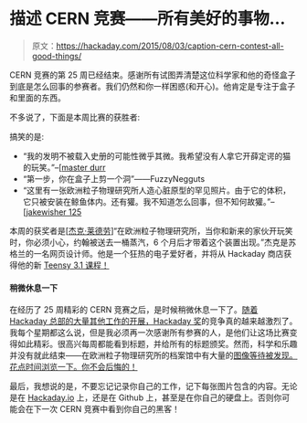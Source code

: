 # 描述 CERN 竞赛——所有美好的事物…

> 原文：<https://hackaday.com/2015/08/03/caption-cern-contest-all-good-things/>

CERN 竞赛的第 25 周已经结束。感谢所有试图弄清楚这位科学家和他的奇怪盒子到底是怎么回事的参赛者。我们仍然和你一样困惑(和开心)。他肯定是专注于盒子和里面的东西。

不多说了，下面是本周比赛的获胜者:

搞笑的是:

*   “我的发明不被载入史册的可能性微乎其微。我希望没有人拿它开薛定谔的猫的玩笑。”–[[master durr](https://hackaday.io/hacker/20251-masterdurr)
*   “第一步，你在盒子上剪一个洞”——FuzzyNegguts
*   “这里有一张欧洲粒子物理研究所人造心脏原型的罕见照片。由于它的体积，它只被安装在鲸鱼体内。还有獾。我不知道怎么回事，但不知何故獾。”–[[jakewisher 125](https://hackaday.io/hacker/62731-jakewisher125)

本周的获奖者是[[杰克·莱德劳](https://hackaday.io/jack)]“在欧洲粒子物理研究所，当你和新来的家伙开玩笑时，你必须小心，约翰被送去一桶蒸汽，6 个月后才带着这个装置出现。”杰克是苏格兰的一名网页设计师。他是一个狂热的电子爱好者，并将从 Hackaday 商店获得他的新 [Teensy 3.1 课程！](http://store.hackaday.com/products/teensy-3-1)

#### 稍微休息一下

在经历了 25 周精彩的 CERN 竞赛之后，是时候稍微休息一下了。[随着 Hackaday 总部的大量其他工作的开展，Hackaday 奖](https://hackaday.io/prize)的竞争真的越来越激烈了。我每个星期都这么说，但是我必须再一次感谢所有参赛的人，是他们让这场比赛变得如此精彩。很高兴每周都能看到标题，并给所有的标题颁奖。然而，科学和乐趣并没有就此结束——在欧洲粒子物理研究所的档案馆中有大量的[图像等待被发现。花点时间浏览一下。你不会后悔的！](https://cds.cern.ch/collection/PhotoLab%20Archives%20Images?ln=en)

最后，我想说的是，不要忘记记录你自己的工作，记下每张图片包含的内容。无论是在 [Hackaday.io](https://hackaday.io) 上，还是在 Github 上，甚至是在你自己的硬盘上。否则你可能会在下一次 CERN 竞赛中看到你自己的黑客！